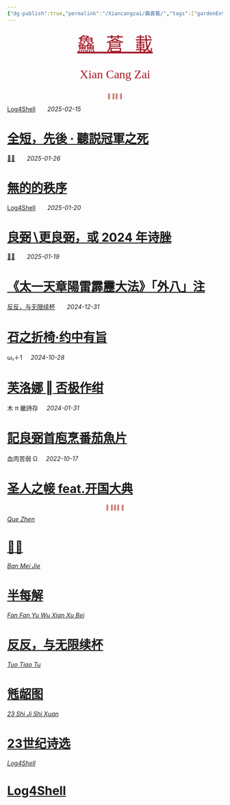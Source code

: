 ```yaml
---
{"dg-publish":true,"permalink":"/Xiancangzai/鱻蒼載/","tags":["gardenEntry"],"created":"2024-04-12T11:51:59.013+08:00"}
---
```



<pre style="text-align:center;"><a href="https://www.xiancangzai.com/" style="font-size:3em; color:#a61b29;">鱻 蒼 載</a></pre>

<pre style="font-size:2em; font-family:'Antro Vectra'; text-align:center; color:#a61b29;">Xian Cang Zai</pre>

<div class="spacer"></div>

<p style="text-align:center;color:#B54434;font-size:0.8em;">⫷ 𮞆𠈨 ⫸</p>

<div class="spacer"></div>

<div class="header-media"
     style="background-image: url(' https://www.xiancangzai.com/img/user/%E9%99%84%E4%BB%B6/attachment/Log4Shell%20%E2%80%96%20%E5%85%A8%E7%9F%AD%EF%BC%8C%E5%85%88%E5%BE%8C%20%C2%B7%20%E8%81%BD%E8%AA%AC%E5%86%A0%E8%BB%8D%E4%B9%8B%E6%AD%BB.png');">
    <a href=" hhttps://www.xiancangzai.com/Xiancangzai/Log4Shell%20%E2%80%96%20%E5%85%A8%E7%9F%AD%EF%BC%8C%E5%85%88%E5%BE%8C%20%C2%B7%20%E8%81%BD%E8%AA%AC%E5%86%A0%E8%BB%8D%E4%B9%8B%E6%AD%BB/"
       class="card-link"></a>
    <div class="text-content">
        <p>
            <a href="https://www.xiancangzai.com/Xiancangzai/Log4Shell/">Log4Shell</a>
            &nbsp;&nbsp;&nbsp;&nbsp;&nbsp;
            <cite>2025-02-15</cite>
        </p>
        <h1>
            <a href="https://www.xiancangzai.com/Xiancangzai/Log4Shell%20%E2%80%96%20%E5%85%A8%E7%9F%AD%EF%BC%8C%E5%85%88%E5%BE%8C%20%C2%B7%20%E8%81%BD%E8%AA%AC%E5%86%A0%E8%BB%8D%E4%B9%8B%E6%AD%BB/">全短，先後 · 聽説冠軍之死</a>
        </h1>
    </div>
</div>

<div class="header-media"
     style="background-image: url(' https://www.xiancangzai.com/img/user/%E9%99%84%E4%BB%B6/attachment/%F0%A3%AA%8A%E8%B2%9E%20%E2%80%96%20%E7%84%A1%E7%9A%84%E7%9A%84%E7%A7%A9%E5%BA%8F-2.png ');">
    <a href=" https://www.xiancangzai.com/Xiancangzai/%F0%A3%AA%8A%E8%B2%9E%20%E2%80%96%20%E7%84%A1%E7%9A%84%E7%9A%84%E7%A7%A9%E5%BA%8F/"
       class="card-link"></a>
    <div class="text-content">
        <p>
            <a href="https://www.xiancangzai.com/Xiancangzai/%F0%A3%AA%8A%E8%B2%9E/">𣪊貞</a>
            &nbsp;&nbsp;&nbsp;&nbsp;&nbsp;
            <cite>2025-01-26</cite>
        </p>
        <h1>
            <a href="https://www.xiancangzai.com/Xiancangzai/%F0%A3%AA%8A%E8%B2%9E%20%E2%80%96%20%E7%84%A1%E7%9A%84%E7%9A%84%E7%A7%A9%E5%BA%8F/">無的的秩序</a>
        </h1>
    </div>
</div>

<div class="header-media"
     style="background-image: url(' https://www.xiancangzai.com/img/user/%E9%99%84%E4%BB%B6/attachment/Log4Shell%20%E2%80%96%20%E6%AC%A3%E8%B3%9E%E4%B8%8A%E5%B8%9D%E9%9D%A2%C2%B7%E7%BE%8A%E8%88%87%E7%BE%A3%E5%90%8E.png ');">
    <a href=" https://www.xiancangzai.com/Xiancangzai/Log4Shell%20%E2%80%96%20%E8%89%AF%E5%BC%BC%E2%88%96%E6%9B%B4%E8%89%AF%E5%BC%BC%EF%BC%8C%E6%88%96%202024%20%E5%B9%B4%E8%AF%97%E8%84%9E/"
       class="card-link"></a>
    <div class="text-content">
        <p>
            <a href="https://www.xiancangzai.com/Xiancangzai/Log4Shell/">Log4Shell</a>
            &nbsp;&nbsp;&nbsp;&nbsp;&nbsp;
            <cite>2025-01-20</cite>
        </p>
        <h1>
            <a href="https://www.xiancangzai.com/Xiancangzai/Log4Shell%20%E2%80%96%20%E8%89%AF%E5%BC%BC%E2%88%96%E6%9B%B4%E8%89%AF%E5%BC%BC%EF%BC%8C%E6%88%96%202024%20%E5%B9%B4%E8%AF%97%E8%84%9E/">良弼∖更良弼，或 2024 年诗脞</a>
        </h1>
    </div>
</div>

<div class="header-media"
     style="background-image: url(' https://www.xiancangzai.com/img/user/%E9%99%84%E4%BB%B6/%E9%99%84%E4%BB%B62024/%E3%80%8A%E5%A4%AA%E4%B8%80%E5%A4%A9%E7%AB%A0%F4%82%8D%A6%E9%9B%B7%E9%9C%B9%F0%AE%A6%B7%E5%A4%A7%E6%B3%95%E3%80%8B%E3%80%8C%E5%A4%96%E5%85%AB%E3%80%8D%E6%B3%A8-3.png ');">
    <a href=" https://www.xiancangzai.com/Xiancangzai/%F0%A3%AA%8A%E8%B2%9E%20%E2%80%96%20%E3%80%8A%E5%A4%AA%E4%B8%80%E5%A4%A9%E7%AB%A0%E9%99%BD%E9%9B%B7%E9%9C%B9%E9%9D%82%E5%A4%A7%E6%B3%95%E3%80%8B%E3%80%8C%E5%A4%96%E5%85%AB%E3%80%8D%E6%B3%A8/"
       class="card-link"></a>
    <div class="text-content">
        <p>
            <a href="https://www.xiancangzai.com/Xiancangzai/%F0%A3%AA%8A%E8%B2%9E/">𣪊貞</a>
            &nbsp;&nbsp;&nbsp;&nbsp;&nbsp;
            <cite>2025-01-19</cite>
        </p>
        <h1>
            <a href="https://www.xiancangzai.com/Xiancangzai/%F0%A3%AA%8A%E8%B2%9E%20%E2%80%96%20%E3%80%8A%E5%A4%AA%E4%B8%80%E5%A4%A9%E7%AB%A0%E9%99%BD%E9%9B%B7%E9%9C%B9%E9%9D%82%E5%A4%A7%E6%B3%95%E3%80%8B%E3%80%8C%E5%A4%96%E5%85%AB%E3%80%8D%E6%B3%A8/">《太一天章陽雷霹靂大法》「外八」注</a>
        </h1>
    </div>
</div>

<div class="header-media"
     style="background-image: url(' https://upload.wikimedia.org/wikipedia/commons/8/89/Lion_and_bull%2C_Mohammed_Siyah_Qalem.jpg ');">
    <a href=" https://www.xiancangzai.com/Xiancangzai/%E5%8F%8D%E5%8F%8D%EF%BC%8C%E4%B8%8E%E6%97%A0%E9%99%90%E7%BB%AD%E6%9D%AF%20%E2%80%96%20%E4%82%96%E4%B9%8B%E6%8A%98%E6%A4%85%C2%B7%E7%BA%A6%E4%B8%AD%E6%9C%89%E6%97%A8/"
       class="card-link"></a>
    <div class="text-content">
        <p>
            <a href="https://www.xiancangzai.com/Xiancangzai/%E5%8F%8D%E5%8F%8D%EF%BC%8C%E4%B8%8E%E6%97%A0%E9%99%90%E7%BB%AD%E6%9D%AF/">反反，与无限续杯</a>
            &nbsp;&nbsp;&nbsp;&nbsp;&nbsp;
            <cite>2024-12-31</cite>
        </p>
        <h1>
            <a href="https://www.xiancangzai.com/Xiancangzai/%E5%8F%8D%E5%8F%8D%EF%BC%8C%E4%B8%8E%E6%97%A0%E9%99%90%E7%BB%AD%E6%9D%AF%20%E2%80%96%20%E4%82%96%E4%B9%8B%E6%8A%98%E6%A4%85%C2%B7%E7%BA%A6%E4%B8%AD%E6%9C%89%E6%97%A8/">䂖之折椅·约中有旨</a>
        </h1>
    </div>
</div>

<div class="header-media" style="background-image: url('https://www.xiancangzai.com/img/user/%E9%99%84%E4%BB%B6/%E9%99%84%E4%BB%B62024/PhotoBed-4.png');">
    <div class="text-content">
        <p>ω₁＋1&nbsp;&nbsp;&nbsp;&nbsp;&nbsp;<cite>2024-10-28</cite></p>
        <h1><a href="https://www.xiancangzai.com/Xiancangzai/%CF%89%E2%82%81%EF%BC%8B1%20%E2%80%96%20%E5%90%A6%E6%9E%81%E4%BD%9C%E7%BB%80/">芙洛娜 ‖ 否极作绀</a></h1>
    </div>
</div>

<div class="header-media" style="background-image: url('https://www.artbible.info/images/anoniem_jona_walvis_grt.jpg');">
    <div class="text-content">
        <p>木 π 畿詩存&nbsp;&nbsp;&nbsp;&nbsp;&nbsp;<cite>2024-01-31</cite></p>
        <h1><a href="https://www.xiancangzai.com/Xiancangzai/%E6%9C%A8%CF%80%E7%95%BF%E8%A9%A9%E5%AD%98%20%E2%80%96%20%E8%A8%98%E8%89%AF%E5%BC%BC%E9%A6%96%E5%BA%96%E7%83%B9%E7%95%AA%E8%8C%84%E9%AD%9A%E7%89%87/">記良弼首庖烹番茄魚片</a></h1>
    </div>
</div>

<div class="header-media" style="background-image: url('https://artlogic-res.cloudinary.com/w_1600,h_1600,c_limit,f_auto,fl_lossy,q_auto/artlogicstorage/inkstudio/images/view/b58671bf09cbb828cddff06ed2ee8e84470c4f58.jpg');">
    <div class="text-content">
        <p>血肉苦弱 Ω&nbsp;&nbsp;&nbsp;&nbsp;&nbsp;<cite>2022-10-17</cite></p>
        <h1><a href="https://www.xiancangzai.com/Xiancangzai/%E8%A1%80%E8%82%89%E8%8B%A6%E5%BC%B1%20%CE%A9%20%E2%80%96%20%E5%9C%A3%E4%BA%BA%E4%B9%8B%E5%B8%B9%20feat.%E5%BC%80%E5%9B%BD%E5%A4%A7%E5%85%B8/">圣人之帹 feat.开国大典</a></h1>
    </div>
</div>

<div class="spacer"></div>

<p style="text-align:center;color:#B54434;font-size:0.8em;">⫷ 𠈨𠯮󱫝 ⫸</p>

<div class="spacer"></div>

<div class="header-container">
    <div class="triangle"></div>
    <div class="collect-media" style="background-image: url('https://www.xiancangzai.com/img/user/%E9%99%84%E4%BB%B6/attachment/%F0%A3%AA%8A%E8%B2%9E.png');">
        <a href="https://www.xiancangzai.com/Xiancangzai/%F0%A3%AA%8A%E8%B2%9E/" class="ncard-link"></a>
        <div class="collect-text">
            <a href="https://www.xiancangzai.com/Xiancangzai/%F0%A3%AA%8A%E8%B2%9E/">
                <cite>Que Zhen</cite>
                <h1>𣪊貞</h1>
            </a>
        </div>
    </div>
</div>

<div class="header-container">
    <div class="triangle"></div>
    <div class="collect-media" style="background-image: url('https://www.xiancangzai.com/img/user/%E9%99%84%E4%BB%B6/%E9%99%84%E4%BB%B62024/%E5%8D%8A%E6%AF%8F%E8%A7%A3.png');">
        <a href="https://www.xiancangzai.com/Xiancangzai/%E5%8D%8A%E6%AF%8F%E8%A7%A3/" class="ncard-link"></a>
        <div class="collect-text">
            <a href="https://www.xiancangzai.com/Xiancangzai/%E5%8D%8A%E6%AF%8F%E8%A7%A3/">
                <cite>Ban Mei Jie</cite>
                <h1>半每解</h1>
            </a>
        </div>
    </div>
</div>

<div class="header-container">
    <div class="triangle"></div>
    <div class="collect-media" style="background-image: url('https://www.xiancangzai.com/img/user/%E9%99%84%E4%BB%B6/%E9%99%84%E4%BB%B62024/%E5%8F%8D%E5%8F%8D%EF%BC%8C%E4%B8%8E%E6%97%A0%E9%99%90%E7%BB%AD%E6%9D%AF.png');">
        <a href="https://www.xiancangzai.com/Xiancangzai/%E5%8F%8D%E5%8F%8D%EF%BC%8C%E4%B8%8E%E6%97%A0%E9%99%90%E7%BB%AD%E6%9D%AF/" class="ncard-link"></a>
        <div class="collect-text">
            <a href="https://www.xiancangzai.com/Xiancangzai/%E5%8F%8D%E5%8F%8D%EF%BC%8C%E4%B8%8E%E6%97%A0%E9%99%90%E7%BB%AD%E6%9D%AF/">
                <cite>Fan Fan Yu Wu Xian Xu Bei</cite>
                <h1>反反，与无限续杯</h1>
            </a>
        </div>
    </div>
</div>

<div class="header-container">
    <div class="triangle"></div>
    <div class="collect-media" style="background-image: url('https://www.xiancangzai.com/img/user/%E9%99%84%E4%BB%B6/%E9%99%84%E4%BB%B62024/%E6%AF%A4%E9%BE%86%E5%9B%BE%20%E2%80%96%20%E6%8E%A2%E6%A1%88%E6%9C%BA%E5%99%A8%E5%9B%BE%E5%86%8C%C2%B7%E4%BD%8E%E5%96%9C%E5%B0%BA%E4%B9%8B%E6%83%91.png');">
        <a href="https://www.xiancangzai.com/Xiancangzai/%E6%AF%A4%E9%BE%86%E5%9B%BE/" class="ncard-link"></a>
        <div class="collect-text">
            <a href="https://www.xiancangzai.com/Xiancangzai/%E6%AF%A4%E9%BE%86%E5%9B%BE/">
                <cite>Tuo Tiao Tu</cite>
                <h1>毤龆图</h1>
            </a>
        </div>
    </div>
</div>

<div class="header-container">
    <div class="triangle"></div>
    <div class="collect-media" style="background-image: url('https://www.xiancangzai.com/img/user/%E9%99%84%E4%BB%B6/%E9%99%84%E4%BB%B62024/23%E4%B8%96%E7%BA%AA%E8%AF%97%E9%80%89.jpg');">
        <a href="https://www.xiancangzai.com/Xiancangzai/23%E4%B8%96%E7%BA%AA%E8%AF%97%E9%80%89/" class="ncard-link"></a>
        <div class="collect-text">
            <a href="https://www.xiancangzai.com/Xiancangzai/23%E4%B8%96%E7%BA%AA%E8%AF%97%E9%80%89/">
                <cite>23 Shi Ji Shi Xuan</cite>
                <h1>23世纪诗选</h1>
            </a>
        </div>
    </div>
</div>

<div class="header-container">
    <div class="triangle"></div>
    <div class="collect-media" style="background-image: url('https://www.xiancangzai.com/img/user/%E9%99%84%E4%BB%B6/attachment/Log4Shell.png');">
        <a href="https://www.xiancangzai.com/Xiancangzai/Log4Shell/" class="ncard-link"></a>
        <div class="collect-text">
            <a href="https://www.xiancangzai.com/Xiancangzai/Log4Shell/">
                <cite>Log4Shell</cite>
                <h1>Log4Shell</h1>
            </a>
        </div>
    </div>
</div>
